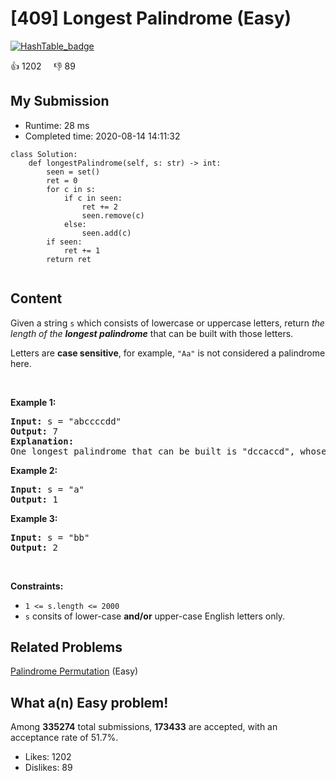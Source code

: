 # [409] Longest Palindrome (Easy)

[![HashTable_badge](https://img.shields.io/badge/topic-HashTable-green.svg)](https://leetcode.com/problems/longest-palindrome/) 

:+1: 1202 &nbsp; &nbsp; :thumbsdown: 89

## My Submission

- Runtime: 28 ms
- Completed time: 2020-08-14 14:11:32

```python3
class Solution:
    def longestPalindrome(self, s: str) -> int:
        seen = set()
        ret = 0
        for c in s:
            if c in seen:
                ret += 2
                seen.remove(c)
            else:
                seen.add(c)
        if seen:
            ret += 1
        return ret
                
```

## Content
<p>Given a string <code>s</code> which consists of lowercase or uppercase letters, return <em>the length of the <strong>longest palindrome</strong></em>&nbsp;that can be built with those letters.</p>

<p>Letters are <strong>case sensitive</strong>, for example,&nbsp;<code>&quot;Aa&quot;</code> is not considered a palindrome here.</p>

<p>&nbsp;</p>
<p><strong>Example 1:</strong></p>

<pre>
<strong>Input:</strong> s = &quot;abccccdd&quot;
<strong>Output:</strong> 7
<strong>Explanation:</strong>
One longest palindrome that can be built is &quot;dccaccd&quot;, whose length is 7.
</pre>

<p><strong>Example 2:</strong></p>

<pre>
<strong>Input:</strong> s = &quot;a&quot;
<strong>Output:</strong> 1
</pre>

<p><strong>Example 3:</strong></p>

<pre>
<strong>Input:</strong> s = &quot;bb&quot;
<strong>Output:</strong> 2
</pre>

<p>&nbsp;</p>
<p><strong>Constraints:</strong></p>

<ul>
	<li><code>1 &lt;= s.length &lt;= 2000</code></li>
	<li><code>s</code> consits of lower-case <strong>and/or</strong> upper-case English&nbsp;letters only.</li>
</ul>


## Related Problems
[Palindrome Permutation](https://leetcode.com/problems/palindrome-permutation/) (Easy) <br>

## What a(n) Easy problem!
Among **335274** total submissions, **173433** are accepted, with an acceptance rate of 51.7%. <br>

- Likes: 1202
- Dislikes: 89

